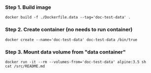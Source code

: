 ### Step 1. Build image

    docker build -f ./Dockerfile.data --tag='doc-test-data' .

### Step 2. Create container (no needs to run container)

    docker create --name='doc-test-data' doc-test-data /bin/true

### Step 3. Mount data volume from "data container"

    docker run -it --rm --volumes-from='doc-test-data' alpine:3.5 sh
    cat /src/README.md
